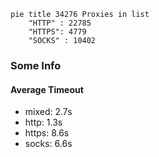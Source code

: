 
```mermaid
pie title 34276 Proxies in list
    "HTTP" : 22785
    "HTTPS": 4779
    "SOCKS" : 10402
```

### Some Info
#### Average Timeout

- mixed: 2.7s
- http: 1.3s
- https: 8.6s
- socks: 6.6s